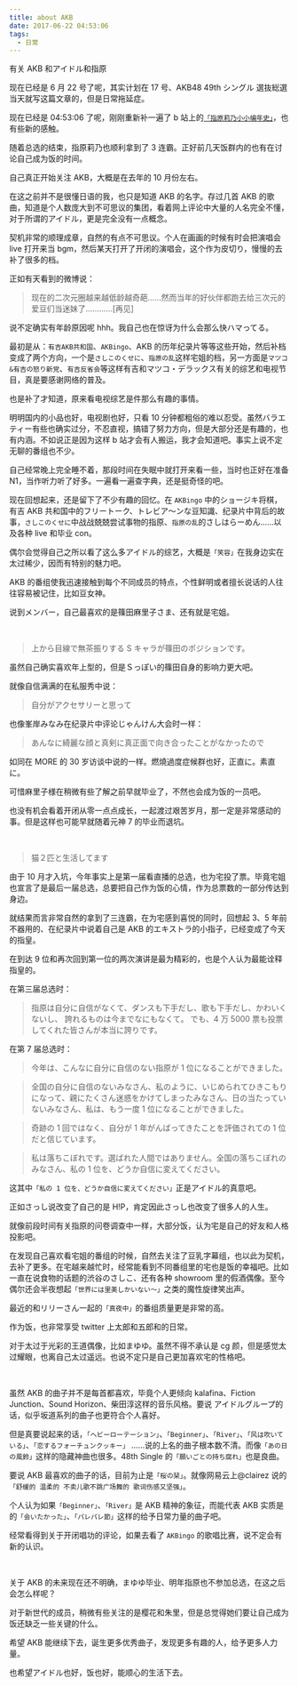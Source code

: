 ```yaml
---
title: about AKB
date: 2017-06-22 04:53:06
tags:
  - 日常
---
```


有关 AKB 和アイドル和指原

现在已经是 6 月 22 号了呢，其实计划在 17 号、AKB48 49th シングル 選抜総選当天就写这篇文章的，但是日常拖延症。

现在已经是 04:53:06 了呢，刚刚重新补一遍了 b 站上的[`「指原莉乃小小编年史」`](http://www.bilibili.com/video/av9211907)，也有些新的感触。

随着总选的结束，指原莉乃也顺利拿到了 3 连霸。正好前几天饭群内的也有在讨论自己成为饭的时间。

自己真正开始关注 AKB，大概是在去年的 10 月份左右。

在这之前并不是很懂日语的我，也只是知道 AKB 的名字。存过几首 AKB 的歌曲，知道是个人数庞大到不可思议的集团，看着网上评论中大量的人名完全不懂，对于所谓的アイドル，更是完全没有一点概念。

契机非常的顺理成章，自然的有点不可思议。个人在画画的时候有时会把演唱会 live 打开来当 bgm，然后某天打开了开闭的演唱会，这个作为皮切り，慢慢的去补了很多的档。

正如有天看到的微博说：

> 现在的二次元圈越来越低龄越奇葩……然而当年的好伙伴都跑去给三次元的爱豆们当迷妹了…………[再见]

说不定确实有年龄原因呢 hhh。我自己也在惊讶为什么会那么快ハマってる。

最初是从：`有吉AKB共和国`、`AKBingo`、AKB 的历年纪录片等等这些开始，然后补档变成了两个方向，一个是`さしこのくせに`、`指原の乱`这样宅姐的档，另一方面是`マツコ&有吉の怒り新党`、`有吉反省会`等这样有吉和マツコ・デラックス有关的综艺和电视节目，真是要感谢网络的普及。

也是补了才知道，原来看电视综艺是件那么有趣的事情。

明明国内的小品也好，电视剧也好，只看 10 分钟都粗俗的难以忍受。虽然バラエティー有些也确实过分，不忍直视，搞错了努力方向，但是大部分还是有趣的，也有内涵。不如说正是因为这样 b 站才会有人搬运，我才会知道吧。事实上说不定无聊的番组也不少。

自己经常晚上完全睡不着，那段时间在失眠中就打开来看一些，当时也正好在准备 N1，当作听力听了好多。一遍看一遍查字典，还是挺奇怪的吧。

现在回想起来，还是留下了不少有趣的回忆。在 `AKBingo` 中的ショージキ将棋，有吉 AKB 共和国中的フリートーク、トレビア～ンな豆知識、纪录片中背后的故事，`さしこのくせに`中战战兢兢尝试事物的指原、`指原の乱`的さしはらーめん……以及各种 live 和毕业 con。

偶尔会觉得自己之所以看了这么多アイドル的综艺，大概是`「笑容」`在我身边实在太过稀少，因而有特别的魅力吧。

AKB 的番组使我迅速接触到每个不同成员的特点，个性鲜明或者擅长说话的人往往容易被记住，比如豆女神。

说到メンバー，自己最喜欢的是篠田麻里子さま、还有就是宅姐。

&nbsp;

> 上から目線で無茶振りする S キャラが篠田のポジションです。

虽然自己确实喜欢年上型的，但是Ｓっぽい的篠田自身的影响力更大吧。

就像自信满满的在私服秀中说：

> 自分がアクセサリーと思って

也像峯岸みなみ在纪录片中评论じゃんけん大会时一样：

> あんなに綺麗な顔と真剣に真正面で向き合ったことがなかったので

如同在 MORE 的 30 岁访谈中说的一样。燃燒過度症候群也好，正直に。素直に。

可惜麻里子様在稍微有些了解之前早就毕业了，不然也会成为饭的一员吧。

也没有机会看着开闭从零一点点成长，一起渡过艰苦岁月，那一定是非常感动的事。但是这样也可能早就随着元神 7 的毕业而退坑。

&nbsp;

> 猫２匹と生活してます

由于 10 月才入坑，今年事实上是第一届看直播的总选，也为宅投了票。毕竟宅姐也宣言了是最后一届总选，总要把自己作为饭的心情，作为总票数的一部分传达到身边。

就结果而言非常自然的拿到了三连霸，在为宅感到喜悦的同时，回想起 3、5 年前不器用的、在纪录片中说着自己是 AKB 的エキストラ的小指子，已经变成了今天的指皇。

在到达 9 位和再次回到第一位的两次演讲是最为精彩的，也是个人认为最能诠释指皇的。

在第三届总选时：

> 指原は自分に自信がなくて、ダンスも下手だし、歌も下手だし、かわいくないし、 誇れるものは今までなにもなくて。 でも、4 万 5000 票も投票してくれた皆さんが本当に誇りです。

在第 7 届总选时：

> 今年は、こんなに自分に自信のない指原が 1 位になることができました。

> 全国の自分に自信のないみなさん、私のように、いじめられてひきこもりになって、親にたくさん迷惑をかけてしまったみなさん、日の当たっていないみなさん、私は、もう一度 1 位になることができました。

> 奇跡の 1 回ではなく、自分が 1 年がんばってきたことを評価されての 1 位だと信じています。

> 私は落ちこぼれです。選ばれた人間ではありません。全国の落ちこぼれのみなさん、私の 1 位を、どうか自信に変えてください。

这其中`「私の 1 位を、どうか自信に変えてください」`正是アイドル的真意吧。

正如さっし说改变了自己的是 H!P，肯定因此さっし也改变了很多人的人生。

就像前段时间有关指原的问卷调查中一样，大部分饭，认为宅是自己的好友和人格投影吧。

在发现自己喜欢看宅姐的番组的时候，自然去关注了豆乳字幕组，也以此为契机，去补了更多。在宅越来越忙时，经常能看到不同番组里的宅也是饭的幸福吧。比如一直在说食物的话题的渋谷のさしこ、还有各种 showroom 里的假酒偶像。至今偶尔还会半夜想起`「世界には里美しかいない～」`之类的魔性旋律笑出声。

最近的和リリーさん一起的`「真夜中」`的番组质量更是非常的高。

作为饭，也非常享受 twitter 上太郎和五郎和的日常。

对于太过于光彩的王道偶像，比如まゆゆ。虽然不得不承认是 cg 颜，但是感觉太过耀眼，也离自己太过遥远。也说不定只是自己更加喜欢宅的性格吧。

&nbsp;

虽然 AKB 的曲子并不是每首都喜欢，毕竟个人更倾向 kalafina、Fiction Junction、Sound Horizon、柴田淳这样的音乐风格。要说 アイドルグループ的话，似乎坂道系列的曲子也更符合个人喜好。

但是真要说起来的话，`「ヘビーローテーション」`、`「Beginner」`、`「River」`、`「风は吹いている」`、`「恋するフォーチュンクッキー」` ……说的上名的曲子根本数不清。而像`「あの日の風鈴」`这样的隐藏神曲也很多。48th Single 的`「願いごとの持ち腐れ」`也是良曲。

要说 AKB 最喜欢的曲子的话，目前为止是`「桜の栞」`。就像网易云上@clairez 说的`「舒缓的 温柔的 不卖儿歌不跳广场舞的 歌词伤感又坚强」`。

个人认为如果`「Beginner」`、`「River」`是 AKB 精神的象征，而能代表 AKB 实质是的`「会いたかった」`、`「パレパレ節」`这样的给予日常力量的曲子吧。

经常看得到关于开闭唱功的评论，如果去看了 `AKBingo` 的歌唱比赛，说不定会有新的认识。

&nbsp;

关于 AKB 的未来现在还不明确，まゆゆ毕业、明年指原也不参加总选，在这之后会怎么样呢？

对于新世代的成员，稍微有些关注的是樱花和朱里，但是总觉得她们要让自己成为饭还缺乏一些关键的什么。

希望 AKB 能继续下去，诞生更多优秀曲子，发现更多有趣的人，给予更多人力量。

也希望アイドル也好，饭也好，能顺心的生活下去。
